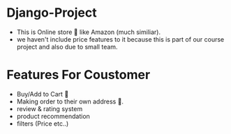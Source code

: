 # Django-Project

- This is Online store 🏬 like Amazon (much similiar).
- we haven't include price features to it because this is part of our course project and also due to small team.

# Features For Coustomer

- Buy/Add to Cart 🛒 
- Making order to their own address 🏡.
- review & rating system
- product recommendation
- filters (Price etc..)

